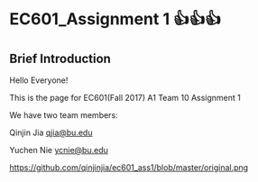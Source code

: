 # EC601_Assignment 1 :thumbsup::thumbsup::thumbsup:
## Brief Introduction
  Hello Everyone! 
  
  This is the page for EC601(Fall 2017) A1 Team 10 Assignment 1
  
  We have two team members:
  
  Qinjin Jia qjia@bu.edu
  
  Yuchen Nie ycnie@bu.edu

https://github.com/qinjinjia/ec601_ass1/blob/master/original.png
